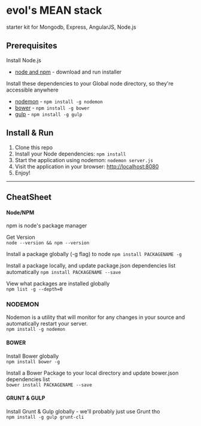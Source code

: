 # evol's MEAN stack
starter kit for Mongodb, Express, AngularJS, Node.js

## Prerequisites
Install Node.js
- [node and npm](http://nodejs.org/) - download and run installer

Install these dependencies to your Global node directory, so they're accessible anywhere
- [nodemon](http://nodemon.io/) - `npm install -g nodemon`
- [bower](http://bower.io) - `npm install -g bower`
- [gulp](http://gulpjs.com/) - `npm install -g gulp`


## Install & Run

1. Clone this repo
2. Install your Node dependencies: `npm install`
4. Start the application using nodemon: `nodemon server.js`
5. Visit the application in your browser: [http://localhost:8080](http://localhost:8080)
6. Enjoy!

---
## CheatSheet

#### Node/NPM
npm is node's package manager

Get Version<br>
`node --version && npm --version`

Install a package globally (-g flag) to node
`npm install PACKAGENAME -g`

Install a package locally, and update package.json dependencies list automatically
`npm install PACKAGENAME --save`

View what packages are installed globally<br>
`npm list -g --depth=0`


### NODEMON
Nodemon is a utility that will monitor for any changes in your source and automatically restart your server.<br>
`npm install -g nodemon`


#### BOWER

Install Bower globally<br>
`npm install bower -g`

Install a Bower Package to your local directory and update bower.json dependencies  list <br>
`bower install PACKAGENAME --save`




#### GRUNT & GULP

Install Grunt & Gulp globally - we'll probably just use Grunt tho<br>
`npm install -g gulp grunt-cli`
